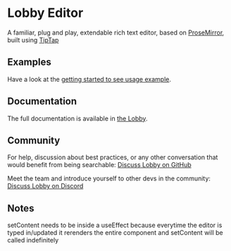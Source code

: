 # Lobby Editor

A familiar, plug and play, extendable rich text editor, based on [ProseMirror](https://github.com/ProseMirror/prosemirror), built using [TipTap](https://tiptap.dev/)

## Examples

Have a look at the [getting started to see usage example](https://beta.lobby.so/documentId?id=cl338ojfd113664g7s9gga02rh).

## Documentation

The full documentation is available in [the Lobby](https://beta.lobby.so/documentId?id=cl338bju797754g7s90gs4tqu).

## Community

For help, discussion about best practices, or any other conversation that would benefit from being searchable:
[Discuss Lobby on GitHub](https://github.com/lobbylabs/lobby-editor/discussions)

Meet the team and introduce yourself to other devs in the community:
[Discuss Lobby on Discord](https://discord.gg/tBrTJeYQCm)

## Notes

setContent needs to be inside a useEffect because everytime the editor is typed in/updated it rerenders the entire component and setContent will be called indefinitely

